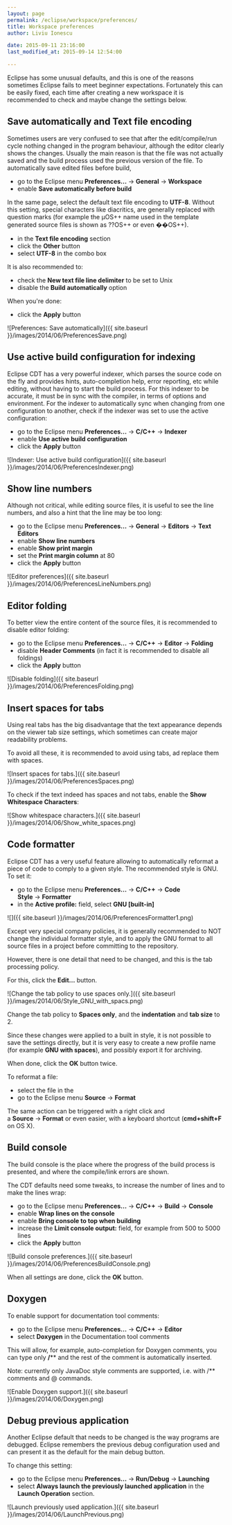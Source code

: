 ```yaml
---
layout: page
permalink: /eclipse/workspace/preferences/
title: Workspace preferences
author: Liviu Ionescu

date: 2015-09-11 23:16:00
last_modified_at: 2015-09-14 12:54:00

---
```


Eclipse has some unusual defaults, and this is one of the reasons sometimes Eclipse fails to meet beginner expectations. Fortunately this can be easily fixed, each time after creating a new workspace it is recommended to check and maybe change the settings below.


## Save automatically and Text file encoding

Sometimes users are very confused to see that after the edit/compile/run cycle nothing changed in the program behaviour, although the editor clearly shows the changes. Usually the main reason is that the file was not actually saved and the build process used the previous version of the file. To automatically save edited files before build,

* go to the Eclipse menu **Preferences...** → **General** → **Workspace**
* enable **Save automatically before build**

In the same page, select the default text file encoding to **UTF-8**. Without this setting, special characters like diacritics, are generally replaced with question marks (for example the µOS++ name used in the template generated source files is shown as ??OS++ or even ��OS++).

* in the **Text file encoding** section
* click the **Other** button
* select **UTF-8** in the combo box

It is also recommended to:

* check the **New text file line delimiter** to be set to Unix
* disable the **Build automatically** option

When you're done:

* click the **Apply** button

![Preferences: Save automatically]({{ site.baseurl }}/images/2014/06/PreferencesSave.png)

## Use active build configuration for indexing

Eclipse CDT has a very powerful indexer, which parses the source code on the fly and provides hints, auto-completion help, error reporting, etc while editing, without having to start the build process. For this indexer to be accurate, it must be in sync with the compiler, in terms of options and environment. For the indexer to automatically sync when changing from one configuration to another, check if the indexer was set to use the active configuration:

* go to the Eclipse menu **Preferences...** → **C/C++** → **Indexer**
* enable **Use active build configuration**
* click the **Apply** button

![Indexer: Use active build configuration]({{ site.baseurl }}/images/2014/06/PreferencesIndexer.png)

## Show line numbers

Although not critical, while editing source files, it is useful to see the line numbers, and also a hint that the line may be too long:

* go to the Eclipse menu **Preferences...** → **General** → **Editors** → **Text Editors**
* enable **Show line numbers**
* enable **Show print margin**
* set the **Print margin column** at 80
* click the **Apply** button

![Editor preferences]({{ site.baseurl }}/images/2014/06/PreferencesLineNumbers.png)

## Editor folding

To better view the entire content of the source files, it is recommended to disable editor folding:

* go to the Eclipse menu **Preferences...** → **C/C++** → **Editor** → **Folding**
* disable **Header Comments** (in fact it is recommended to disable all foldings)
* click the **Apply** button

![Disable folding]({{ site.baseurl }}/images/2014/06/PreferencesFolding.png)

## Insert spaces for tabs

Using real tabs has the big disadvantage that the text appearance depends on the viewer tab size settings, which sometimes can create major readability problems.

To avoid all these, it is recommended to avoid using tabs, ad replace them with spaces.

![Insert spaces for tabs.]({{ site.baseurl }}/images/2014/06/PreferencesSpaces.png)

To check if the text indeed has spaces and not tabs, enable the **Show Whitespace Characters**:

![Show whitespace characters.]({{ site.baseurl }}/images/2014/06/Show_white_spaces.png)

## Code formatter

Eclipse CDT has a very useful feature allowing to automatically reformat a piece of code to comply to a given style. The recommended style is GNU. To set it:

* go to the Eclipse menu **Preferences...** → **C/C++** → **Code Style** → **Formatter**
* in the **Active profile:** field, select **GNU [built-in]**

![]({{ site.baseurl }}/images/2014/06/PreferencesFormatter1.png)

Except very special company policies, it is generally recommended to NOT change the individual formatter style, and to apply the GNU format to all source files in a project before committing to the repository.

However, there is one detail that need to be changed, and this is the tab processing policy.

For this, click the **Edit...** button.

![Change the tab policy to use spaces only.]({{ site.baseurl }}/images/2014/06/Style_GNU_with_spacs.png)

Change the tab policy to **Spaces only**, and the **indentation** and **tab size** to 2.

Since these changes were applied to a built in style, it is not possible to save the settings directly, but it is very easy to create a new profile name (for example **GNU with spaces**), and possibly export it for archiving.

When done, click the **OK** button twice.

To reformat a file:

* select the file in the
* go to the Eclipse menu **Source** → **Format**

The same action can be triggered with a right click and a **Source** → **Format** or even easier, with a keyboard shortcut (**cmd+shift+F** on OS X).

## Build console

The build console is the place where the progress of the build process is presented, and where the compile/link errors are shown.

The CDT defaults need some tweaks, to increase the number of lines and to make the lines wrap:

* go to the Eclipse menu **Preferences...** → **C/C++** → **Build** → **Console**
* enable **Wrap lines on the console**
* enable **Bring console to top when building**
* increase the **Limit console output:** field, for example from 500 to 5000 lines
* click the **Apply** button

![Build console preferences.]({{ site.baseurl }}/images/2014/06/PreferencesBuildConsole.png)

When all settings are done, click the **OK** button.

## Doxygen

To enable support for documentation tool comments:

* go to the Eclipse menu **Preferences...** → **C/C++** → **Editor**
* select **Doxygen** in the Documentation tool comments

This will allow, for example, auto-completion for Doxygen comments, you can type only **/**** and the rest of the comment is automatically inserted.

Note: currently only JavaDoc style comments are supported, i.e. with /** comments and @ commands.

![Enable Doxygen support.]({{ site.baseurl }}/images/2014/06/Doxygen.png)

## Debug previous application

Another Eclipse default that needs to be changed is the way programs are debugged. Eclipse remembers the previous debug configuration used and can present it as the default for the main debug button.

To change this setting:

* go to the Eclipse menu **Preferences...** → **Run/Debug** → **Launching**
* select **Always launch the previously launched application** in the **Launch Operation** section.

![Launch previously used application.]({{ site.baseurl }}/images/2014/06/LaunchPrevious.png)
